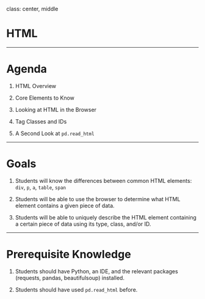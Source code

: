 class: center, middle

# HTML

---

# Agenda

1. HTML Overview

2. Core Elements to Know

3. Looking at HTML in the Browser

4. Tag Classes and IDs

5. A Second Look at `pd.read_html`

---

# Goals

1. Students will know the differences between common HTML elements: `div`, `p`, `a`, `table`, `span`

2. Students will be able to use the browser to determine what HTML element contains a given piece of data.

3. Students will be able to uniquely describe the HTML element containing a certain piece of data using its type, class, and/or ID.

---

# Prerequisite Knowledge

1. Students should have Python, an IDE, and the relevant packages (requests, pandas, beautifulsoup) installed.

2. Students should have used `pd.read_html` before.
